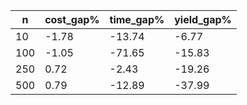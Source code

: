 |   n | cost_gap% | time_gap% | yield_gap% |
|-----|-----------|-----------|------------|
|  10 |     -1.78 |    -13.74 |      -6.77 |
| 100 |     -1.05 |    -71.65 |     -15.83 |
| 250 |      0.72 |     -2.43 |     -19.26 |
| 500 |      0.79 |    -12.89 |     -37.99 |